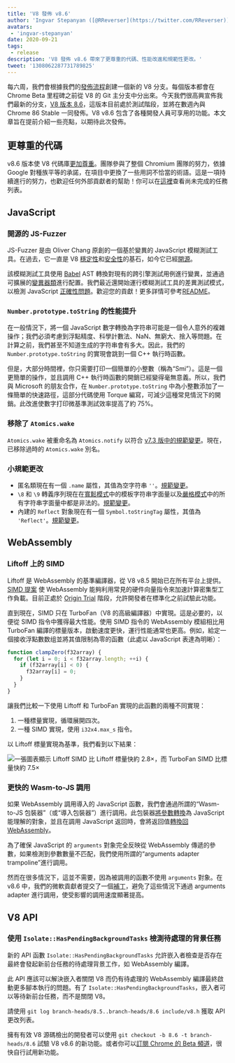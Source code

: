 ```yaml
---
title: 'V8 發佈 v8.6'
author: 'Ingvar Stepanyan ([@RReverser](https://twitter.com/RReverser))，一位鍵盤模糊測試者'
avatars:
 - 'ingvar-stepanyan'
date: 2020-09-21
tags:
 - release
description: 'V8 發佈 v8.6 帶來了更尊重的代碼、性能改進和規範性更改。'
tweet: '1308062287731789825'
---
```

每六周，我們會根據我們的[發佈流程](https://v8.dev/docs/release-process)創建一個新的 V8 分支。每個版本都會在 Chrome Beta 里程碑之前從 V8 的 Git 主分支中分出來。今天我們很高興宣佈我們最新的分支，[V8 版本 8.6](https://chromium.googlesource.com/v8/v8.git/+log/branch-heads/8.6)，這版本目前處於測試階段，並將在數週內與 Chrome 86 Stable 一同發佈。V8 v8.6 包含了各種開發人員可享用的功能。本文章旨在提前介紹一些亮點，以期待此次發佈。

<!--truncate-->
## 更尊重的代碼

v8.6 版本使 V8 代碼庫[更加尊重](https://v8.dev/docs/respectful-code)。團隊參與了整個 Chromium 團隊的努力，依據 Google 對種族平等的承諾，在項目中更換了一些用詞不恰當的術語。這是一項持續進行的努力，也歡迎任何外部貢獻者的幫助！你可以在[這裡](https://docs.google.com/document/d/1rK7NQK64c53-qbEG-N5xz7uY_QUVI45sUxinbyikCYM/edit)查看尚未完成的任務列表。

## JavaScript

### 開源的 JS-Fuzzer

JS-Fuzzer 是由 Oliver Chang 原創的一個基於變異的 JavaScript 模糊測試工具。在過去，它一直是 V8 [穩定性](https://bugs.chromium.org/p/chromium/issues/list?q=ochang_js_fuzzer%20label%3AStability-Crash%20label%3AClusterfuzz%20-status%3AWontFix%20-status%3ADuplicate&can=1)和[安全性](https://bugs.chromium.org/p/chromium/issues/list?q=ochang_js_fuzzer%20label%3ASecurity%20label%3AClusterfuzz%20-status%3AWontFix%20-status%3ADuplicate&can=1)的基石，如今它已經[開源](https://chromium-review.googlesource.com/c/v8/v8/+/2320330)。

該模糊測試工具使用 [Babel](https://babeljs.io/) AST 轉換對現有的跨引擎測試用例進行變異，並通過可擴展的[變異器類](https://chromium.googlesource.com/v8/v8/+/320d98709f/tools/clusterfuzz/js_fuzzer/mutators/)進行配置。我們最近還開始運行模糊測試工具的差異測試模式，以檢測 JavaScript [正確性問題](https://bugs.chromium.org/p/chromium/issues/list?q=blocking%3A1050674%20-status%3ADuplicate&can=1)。歡迎您的貢獻！更多詳情可參考[README](https://chromium.googlesource.com/v8/v8/+/master/tools/clusterfuzz/js_fuzzer/README.md)。

### `Number.prototype.toString` 的性能提升

在一般情況下，將一個 JavaScript 數字轉換為字符串可能是一個令人意外的複雜操作；我們必須考慮到浮點精度、科學計數法、NaN、無窮大、捨入等問題。在計算之前，我們甚至不知道生成的字符串會有多大。因此，我們的 `Number.prototype.toString` 的實現會跳到一個 C++ 執行時函數。

但是，大部分時間裡，你只需要打印一個簡單的小整數（稱為“Smi”）。這是一個更簡單的操作，並且調用 C++ 執行時函數的開銷已經變得毫無意義。所以，我們與 Microsoft 的朋友合作，在 `Number.prototype.toString` 中為小整數添加了一條簡單的快速路徑，這部分代碼使用 Torque 編寫，可減少這種常見情況下的開銷。此改進使數字打印微基準測試效率提高了約 75%。

### 移除了 `Atomics.wake`

`Atomics.wake` 被重命名為 `Atomics.notify` 以符合 [v7.3 版中的規範變更](https://v8.dev/blog/v8-release-73#atomics.notify)。現在，已移除過時的 `Atomics.wake` 別名。

### 小規範更改

- 匿名類現在有一個 `.name` 屬性，其值為空字符串 `''`。[規範變更](https://github.com/tc39/ecma262/pull/1490)。
- `\8` 和 `\9` 轉義序列現在在[寬鬆模式](https://developer.mozilla.org/en-US/docs/Glossary/Sloppy_mode)中的模板字符串字面量以及[嚴格模式](https://developer.mozilla.org/en-US/docs/Web/JavaScript/Reference/Strict_mode)中的所有字符串字面量中都是非法的。[規範變更](https://github.com/tc39/ecma262/pull/2054)。
- 內建的 `Reflect` 對象現在有一個 `Symbol.toStringTag` 屬性，其值為 `'Reflect'`。[規範變更](https://github.com/tc39/ecma262/pull/2057)。

## WebAssembly

### Liftoff 上的 SIMD

Liftoff 是 WebAssembly 的基準編譯器，從 V8 v8.5 開始已在所有平台上提供。[SIMD 提案](https://v8.dev/features/simd) 使 WebAssembly 能夠利用常見的硬件向量指令來加速計算密集型工作負載。目前正處於 [Origin Trial](https://v8.dev/blog/v8-release-84#simd-origin-trial) 階段，允許開發者在標準化之前試驗此功能。

直到現在，SIMD 只在 TurboFan（V8 的高級編譯器）中實現。這是必要的，以便從 SIMD 指令中獲得最大性能。使用 SIMD 指令的 WebAssembly 模組相比用 TurboFan 編譯的標量版本，啟動速度更快，運行性能通常也更高。例如，給定一個接收浮點數数组並將其值限制為零的函數（此處以 JavaScript 表達為明晰）：

```js
function clampZero(f32array) {
  for (let i = 0; i < f32array.length; ++i) {
    if (f32array[i] < 0) {
      f32array[i] = 0;
    }
  }
}
```

讓我們比較一下使用 Liftoff 和 TurboFan 實現的此函數的兩種不同實現：

1. 一種標量實現，循環展開四次。
2. 一種 SIMD 實現，使用 `i32x4.max_s` 指令。

以 Liftoff 標量實現為基準，我們看到以下結果：

![一張圖表顯示 Liftoff SIMD 比 Liftoff 標量快約 2.8×，而 TurboFan SIMD 比標量快約 7.5×](/_img/v8-release-86/simd.svg)

### 更快的 Wasm-to-JS 調用

如果 WebAssembly 調用導入的 JavaScript 函數，我們會通過所謂的“Wasm-to-JS 包裝器”（或“導入包裝器”）進行調用。此包裝器[將參數轉換](https://webassembly.github.io/spec/js-api/index.html#tojsvalue)為 JavaScript 能理解的對象，並且在調用 JavaScript 返回時，會將返回值[轉換回 WebAssembly](https://webassembly.github.io/spec/js-api/index.html#towebassemblyvalue)。

為了確保 JavaScript 的 `arguments` 對象完全反映從 WebAssembly 傳遞的參數，如果檢測到參數數量不匹配，我們使用所謂的“arguments adapter trampoline”進行調用。

然而在很多情況下，這並不需要，因為被調用的函數不使用 `arguments` 對象。在 v8.6 中，我們的微軟貢獻者提交了一個[補丁](https://crrev.com/c/2317061)，避免了這些情況下通過 arguments adapter 進行調用，使受影響的調用速度顯著提高。

## V8 API

### 使用 `Isolate::HasPendingBackgroundTasks` 檢測待處理的背景任務

新的 API 函數 `Isolate::HasPendingBackgroundTasks` 允許嵌入者檢查是否存在最終會發起新前台任務的待處理背景工作，如 WebAssembly 編譯。

此 API 應該可以解決嵌入者關閉 V8 而仍有待處理的 WebAssembly 編譯最終啟動更多腳本執行的問題。有了 `Isolate::HasPendingBackgroundTasks`，嵌入者可以等待新前台任務，而不是關閉 V8。

請使用 `git log branch-heads/8.5..branch-heads/8.6 include/v8.h` 獲取 API 更改列表。

擁有有效 V8 源碼檢出的開發者可以使用 `git checkout -b 8.6 -t branch-heads/8.6` 試驗 V8 v8.6 的新功能。或者你可以[訂閱 Chrome 的 Beta 頻道](https://www.google.com/chrome/browser/beta.html)，很快自行試用新功能。
